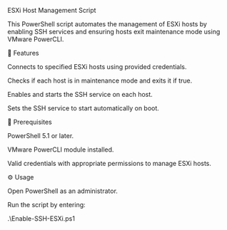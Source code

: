 ESXi Host Management Script

This PowerShell script automates the management of ESXi hosts by enabling SSH services and ensuring hosts exit maintenance mode using VMware PowerCLI.

🔧 Features

Connects to specified ESXi hosts using provided credentials.

Checks if each host is in maintenance mode and exits it if true.

Enables and starts the SSH service on each host.

Sets the SSH service to start automatically on boot.

🧰 Prerequisites

PowerShell 5.1 or later.

VMware PowerCLI module installed.

Valid credentials with appropriate permissions to manage ESXi hosts.

⚙️ Usage

Open PowerShell as an administrator.

Run the script by entering:

.\Enable-SSH-ESXi.ps1
